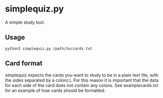 # simplequiz.py

A simple study tool.

## Usage

```
python3 simplequiz.py /path/to/cards.txt
```

## Card format

simplequiz expects the cards you want to study to be in a plain text
file, with the sides separated by a colon(:). For this reason it is
important that the data for each side of the card does not contain 
any colons. See examplecards.txt for an example of how cards should 
be formatted.
